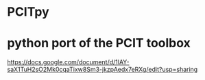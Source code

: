 # PCITpy
# python port of the PCIT toolbox

https://docs.google.com/document/d/1lAY-saX1TuH2sO2Mk0cqaTixw8Sm3-jkzpAedx7eRXg/edit?usp=sharing
